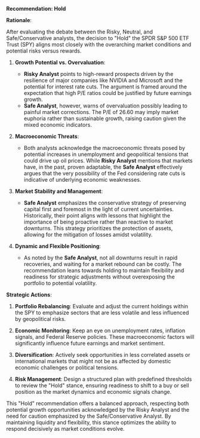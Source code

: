 **Recommendation: Hold**

**Rationale**:

After evaluating the debate between the Risky, Neutral, and Safe/Conservative analysts, the decision to "Hold" the SPDR S&P 500 ETF Trust (SPY) aligns most closely with the overarching market conditions and potential risks versus rewards.

1. **Growth Potential vs. Overvaluation**: 
   - **Risky Analyst** points to high-reward prospects driven by the resilience of major companies like NVIDIA and Microsoft and the potential for interest rate cuts. The argument is framed around the expectation that high P/E ratios could be justified by future earnings growth. 
   - **Safe Analyst**, however, warns of overvaluation possibly leading to painful market corrections. The P/E of 26.60 may imply market euphoria rather than sustainable growth, raising caution given the mixed economic indicators.

2. **Macroeconomic Threats**:
   - Both analysts acknowledge the macroeconomic threats posed by potential increases in unemployment and geopolitical tensions that could drive up oil prices. While **Risky Analyst** mentions that markets have, in the past, proven adaptable, the **Safe Analyst** effectively argues that the very possibility of the Fed considering rate cuts is indicative of underlying economic weaknesses. 

3. **Market Stability and Management**:
   - **Safe Analyst** emphasizes the conservative strategy of preserving capital first and foremost in the light of current uncertainties. Historically, their point aligns with lessons that highlight the importance of being proactive rather than reactive to market downturns. This strategy prioritizes the protection of assets, allowing for the mitigation of losses amidst volatility.

4. **Dynamic and Flexible Positioning**:
   - As noted by the **Safe Analyst**, not all downturns result in rapid recoveries, and waiting for a market rebound can be costly. The recommendation leans towards holding to maintain flexibility and readiness for strategic adjustments without overexposing the portfolio to potential volatility.

**Strategic Actions**:

1. **Portfolio Rebalancing**: Evaluate and adjust the current holdings within the SPY to emphasize sectors that are less volatile and less influenced by geopolitical risks.

2. **Economic Monitoring**: Keep an eye on unemployment rates, inflation signals, and Federal Reserve policies. These macroeconomic factors will significantly influence future earnings and market sentiment.

3. **Diversification**: Actively seek opportunities in less correlated assets or international markets that might not be as affected by domestic economic challenges or political tensions.

4. **Risk Management**: Design a structured plan with predefined thresholds to review the "Hold" stance, ensuring readiness to shift to a buy or sell position as the market dynamics and economic signals change.

This "Hold" recommendation offers a balanced approach, respecting both potential growth opportunities acknowledged by the Risky Analyst and the need for caution emphasized by the Safe/Conservative Analyst. By maintaining liquidity and flexibility, this stance optimizes the ability to respond decisively as market conditions evolve.